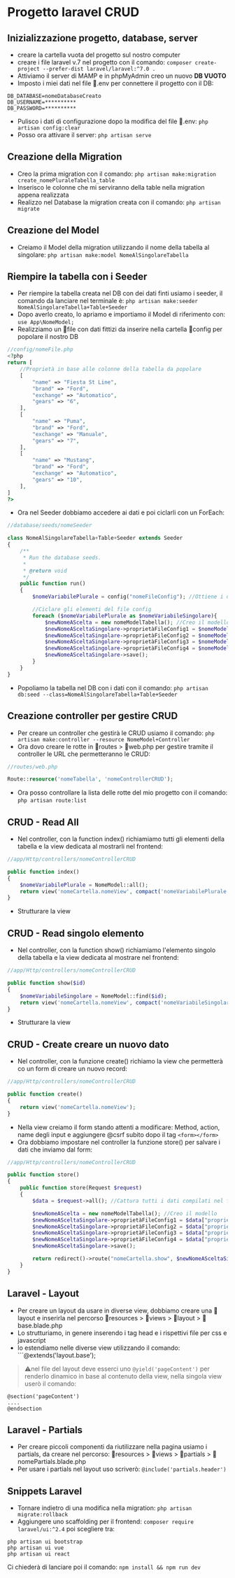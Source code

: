 # Progetto laravel CRUD

## Inizializzazione progetto, database, server

- creare la cartella vuota del progetto sul nostro computer
- creare i file laravel v.7 nel progetto con il comando: ```composer create-project --prefer-dist laravel/laravel:^7.0 .```
- Attiviamo il server di MAMP e in phpMyAdmin creo un nuovo **DB VUOTO**
- Imposto i miei dati nel file 📃.env per connettere il progetto con il DB:
```
DB_DATABASE=nomeDatabaseCreato
DB_USERNAME=********** 
DB_PASSWORD=**********
```
- Pulisco i dati di configurazione dopo la modifica del file 📃.env: ```php artisan config:clear```
- Posso ora attivare il server: ```php artisan serve```

## Creazione della Migration

- Creo la prima migration con il comando: ```php artisan make:migration create_nomePluraleTabella_table```
- Inserisco le colonne che mi serviranno della table nella migration appena realizzata 
- Realizzo nel Database la migration creata con il comando: ```php artisan migrate```

## Creazione del Model

- Creiamo il Model della migration utilizzando il nome della tabella al singolare: ```php artisan make:model NomeAlSingolareTabella ```

## Riempire la tabella con i Seeder

- Per riempire la tabella creata nel DB con dei dati finti usiamo i seeder, il comando da lanciare nel terminale è: ```php artisan make:seeder NomeAlSingolareTabella+Table+Seeder```
- Dopo averlo creato, lo apriamo e importiamo il Model di riferimento con: ```use App\NomeModel;```
- Realizziamo un 📃file con dati fittizi da inserire nella cartella 📁config per popolare il nostro DB
```php
//config/nomeFile.php
<?php
return [
    //Proprietà in base alle colonne della tabella da popolare
    [
        "name" => "Fiesta St Line",
        "brand" => "Ford",
        "exchange" => "Automatico",
        "gears" => "6",
    ],
    [
        "name" => "Puma",
        "brand" => "Ford",
        "exchange" => "Manuale",
        "gears" => "7",
    ],
    [
        "name" => "Mustang",
        "brand" => "Ford",
        "exchange" => "Automatico",
        "gears" => "10",
    ],
]
?>
```

- Ora nel Seeder dobbiamo accedere ai dati e poi ciclarli con un ForEach:
```php
//database/seeds/nomeSeeder

class NomeAlSingolareTabella+Table+Seeder extends Seeder
{
    /**
     * Run the database seeds.
     *
     * @return void
     */
    public function run()
    {
        $nomeVariabilePlurale = config("nomeFileConfig"); //Ottiene i dati dal file nella cartella config

        //Ciclare gli elementi del file config
        foreach ($nomeVariabilePlurale as $nomeVariabileSingolare){
            $newNomeAScelta = new nomeModelTabella(); //Creo il modello
            $newNomeASceltaSingolare->proprietàFileConfig1 = $nomeModelTabella["proprietàFileConfig1"];
            $newNomeASceltaSingolare->proprietàFileConfig2 = $nomeModelTabella["proprietàFileConfig2"];
            $newNomeASceltaSingolare->proprietàFileConfig3 = $nomeModelTabella["proprietàFileConfig3"];
            $newNomeASceltaSingolare->proprietàFileConfig4 = $nomeModelTabella["proprietàFileConfig4"];
            $newNomeASceltaSingolare->save();
        }
    }
}
```
- Popoliamo la tabella nel DB con i dati con il comando: ```php artisan db:seed --class=NomeAlSingolareTabella+Table+Seeder```

## Creazione controller per gestire CRUD
- Per creare un controller che gestirà le CRUD usiamo il comando: ```php artisan make:controller --resource NomeModel+Controller```
- Ora dovo creare le rotte in 📁routes > 📃web.php per gestire tramite il controller le URL che permetteranno le CRUD: 
```php
//routes/web.php

Route::resource('nomeTabella', 'nomeControllerCRUD');
```
- Ora posso controllare la lista delle rotte del mio progetto con il comando: ```php artisan route:list```

## CRUD - Read All

- Nel controller, con la function index() richiamiamo tutti gli elementi della tabella e la view dedicata al mostrarli nel frontend:

```php
//app/Http/controllers/nomeControllerCRUD

public function index()
{
    $nomeVariabilePlurale = NomeModel::all();
    return view('nomeCartella.nomeView', compact('nomeVariabilePlurale')); //Uso la view index.blade.php nella cartella cars
}
```
- Strutturare la view

## CRUD - Read singolo elemento

- Nel controller, con la function show() richiamiamo l'elemento singolo della tabella e la view dedicata al mostrare nel frontend:
```php
//app/Http/controllers/nomeControllerCRUD

public function show($id)
{
    $nomeVariabileSingolare = NomeModel::find($id);
    return view('nomeCartella.nomeView', compact('nomeVariabileSingolare'));
}
```
- Strutturare la view

## CRUD - Create creare un nuovo dato
- Nel controller, con la funzione create() richiamo la view che permetterà co un form di creare un nuovo record:
```php
//app/Http/controllers/nomeControllerCRUD

public function create()
{
    return view('nomeCartella.nomeView');
}
```
- Nella view creiamo il form stando attenti a modificare: Method, action, name degli input e aggiungere @csrf subito dopo il tag ```<form></form>```
- Ora dobbiamo impostare nel controller la funzione store() per salvare i dati che inviamo dal form:
```php
//app/Http/controllers/nomeControllerCRUD

public function store()
{
    public function store(Request $request)
    {
        $data = $request->all(); //Cattura tutti i dati compilati nel form

        $newNomeAScelta = new nomeModelTabella(); //Creo il modello
        $newNomeASceltaSingolare->proprietàFileConfig1 = $data["proprietàFileConfig1"];
        $newNomeASceltaSingolare->proprietàFileConfig2 = $data["proprietàFileConfig2"];
        $newNomeASceltaSingolare->proprietàFileConfig3 = $data["proprietàFileConfig3"];
        $newNomeASceltaSingolare->proprietàFileConfig4 = $data["proprietàFileConfig4"];
        $newNomeASceltaSingolare->save();

        return redirect()->route("nomeCartella.show", $newNomeASceltaSingolare->id); //Reindirizzo alla pagina del prodotto appena creato
    }
}
```


## Laravel - Layout
- Per creare un layout da usare in diverse view, dobbiamo creare una 📁layout e inserirla nel percorso 📁resources > 📁views > 📁layout > 📃base.blade.php
- Lo strutturiamo, in genere inserendo i tag head e i rispettivi file per css e javascript
- lo estendiamo nelle diverse view utilizzando il comando: ```@extends('layout.base');

>⚠️nel file del layout deve esserci uno `@yield('pageContent')` per renderlo dinamico in base al contenuto della view, nella singola view userò il comando:
```
@section('pageContent')
....
@endsection
```

## Laravel - Partials
- Per creare piccoli componenti da riutilizzare nella pagina usiamo i partials, da creare nel percorso: 📁resources > 📁views > 📁partials > 📃nomePartials.blade.php
- Per usare i partials nel layout uso scriverò: ```@include('partials.header')```


## Snippets Laravel

- Tornare indietro di una modifica nella migration: ```php artisan migrate:rollback```
- Aggiungere uno scaffolding per il frontend: ```composer require laravel/ui:^2.4``` poi scegliere tra:
```
php artisan ui bootstrap
php artisan ui vue
php artisan ui react
```
Ci chiederà di lanciare poi il comando: ```npm install && npm run dev```
